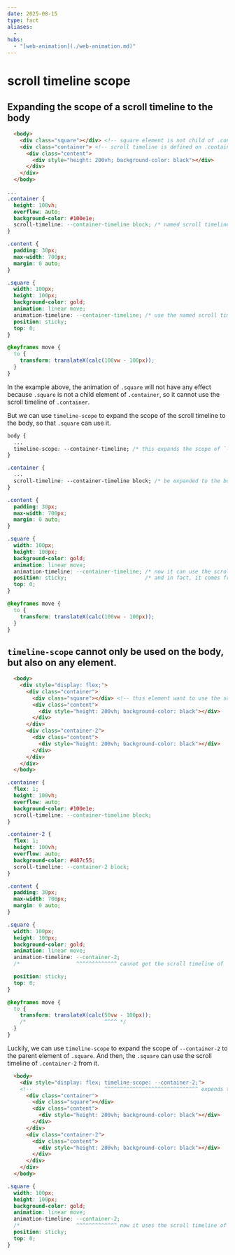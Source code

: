 ```yaml
---
date: 2025-08-15
type: fact
aliases:
  -
hubs:
  - "[web-animation](./web-animation.md)"
---
```


# scroll timeline scope

## Expanding the scope of a scroll timeline to the body

```html
  <body>
    <div class="square"></div> <!-- square element is not child of .container, but it uses the scroll timeline of .container -->
    <div class="container"> <!-- scroll timeline is defined on .container -->
      <div class="content">
        <div style="height: 200vh; background-color: black"></div>
      </div>
    </div>
  </body>
```

```css
...
.container {
  height: 100vh;
  overflow: auto;
  background-color: #100e1e;
  scroll-timeline: --container-timeline block; /* named scroll timeline specified by .square */
}

.content {
  padding: 30px;
  max-width: 700px;
  margin: 0 auto;
}

.square {
  width: 100px;
  height: 100px;
  background-color: gold;
  animation: linear move;
  animation-timeline: --container-timeline; /* use the named scroll timeline of `.container` */
  position: sticky;
  top: 0;
}

@keyframes move {
  to {
    transform: translateX(calc(100vw - 100px));
  }
}
```

In the example above, the animation of `.square` will not have any effect because `.square` is not a child element of `.container`, so it cannot use the scroll timeline of `.container`.

But we can use `timeline-scope` to expand the scope of the scroll timeline to the body, so that `.square` can use it.


```css
body {
  ...
  timeline-scope: --container-timeline; /* this expands the scope of `--container-timeline` to the body */
}

.container {
  ...
  scroll-timeline: --container-timeline block; /* be expanded to the body */
}

.content {
  padding: 30px;
  max-width: 700px;
  margin: 0 auto;
}

.square {
  width: 100px;
  height: 100px;
  background-color: gold;
  animation: linear move;
  animation-timeline: --container-timeline; /* now it can use the scroll timeline of the body */
  position: sticky;                         /* and in fact, it comes from the `.container` */
  top: 0;
}

@keyframes move {
  to {
    transform: translateX(calc(100vw - 100px));
  }
}
```

## `timeline-scope` cannot only be used on the body, but also on any element.

```html
  <body>
    <div style="display: flex;">
      <div class="container">
        <div class="square"></div> <!-- this element want to use the scroll timeline from `.container-2`, but not inside it -->
        <div class="content">
          <div style="height: 200vh; background-color: black"></div>
        </div>
      </div>
      <div class="container-2">
        <div class="content">
          <div style="height: 200vh; background-color: black"></div>
        </div>
      </div>
    </div>
  </body>
```


```css
.container {
  flex: 1;
  height: 100vh;
  overflow: auto;
  background-color: #100e1e;
  scroll-timeline: --container-timeline block;
}

.container-2 {
  flex: 1;
  height: 100vh;
  overflow: auto;
  background-color: #487c55;
  scroll-timeline: --container-2 block;
}

.content {
  padding: 30px;
  max-width: 700px;
  margin: 0 auto;
}

.square {
  width: 100px;
  height: 100px;
  background-color: gold;
  animation: linear move;
  animation-timeline: --container-2;
  /*                  ^^^^^^^^^^^^^ cannot get the scroll timeline of `.container-2` because it is not inside it */

  position: sticky;
  top: 0;
}

@keyframes move {
  to {
    transform: translateX(calc(50vw - 100px));
    /*                         ^^^^ */
  }
}
```

Luckily, we can use `timeline-scope` to expand the scope of `--container-2` to the parent element of `.square`. And then, the `.square` can use the scroll timeline of `.container-2` from it.

```html
  <body>
    <div style="display: flex; timeline-scope: --container-2;">
    <!--                       ^^^^^^^^^^^^^^^^^^^^^^^^^^^^^^ expends the scope of `--container-2` to the here -->
      <div class="container">
        <div class="square"></div>
        <div class="content">
          <div style="height: 200vh; background-color: black"></div>
        </div>
      </div>
      <div class="container-2">
        <div class="content">
          <div style="height: 200vh; background-color: black"></div>
        </div>
      </div>
    </div>
  </body>
```


```css
.square {
  width: 100px;
  height: 100px;
  background-color: gold;
  animation: linear move;
  animation-timeline: --container-2;
  /*                  ^^^^^^^^^^^^^ now it uses the scroll timeline of `.container-2` */
  position: sticky;
  top: 0;
}
```
